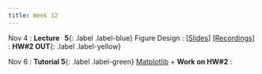 ```yaml
---
title: Week 12
---
```


Nov 4
: **Lecture &nbsp; 5**{: .label .label-blue} Figure Design
  : [[Slides](https://canvas.nus.edu.sg)] [[Recordings](https://canvas.nus.edu.sg)]
: **HW#2 OUT**{: .label .label-yellow}

Nov 6
: **Tutorial 5**{: .label .label-green} [Matplotlib](https://xiaoganghe.github.io/python-climate-visuals/chapters/data-visuals/matplotlib.html) + **Work on HW#2**
 : [](#)
<!-- (https://xiaoganghe.github.io/python-climate-visuals/chapters/homework/homework2.html) -->
